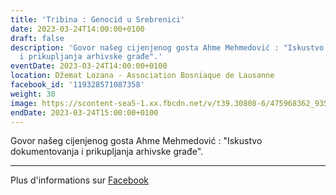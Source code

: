 ```yaml
---
title: 'Tribina : Genocid u Srebrenici'
date: 2023-03-24T14:00:00+0100
draft: false
description: 'Govor našeg cijenjenog gosta Ahme Mehmedović : "Iskustvo dokumentovanja
  i prikupljanja arhivske građe".'
eventDate: 2023-03-24T14:00:00+0100
location: Džemat Lozana - Association Bosniaque de Lausanne
facebook_id: '119328571087358'
weight: 30
image: https://scontent-sea5-1.xx.fbcdn.net/v/t39.30808-6/475968362_935496025377664_1254503329331924344_n.jpg?_nc_cat=109&ccb=1-7&_nc_sid=9e60e4&_nc_ohc=FzxTG9SkebcQ7kNvwHn2-15&_nc_oc=AdmKTf8DOAhmRQdV3XPP6byDV1DLj_NFviNinpjMf4kfPq9XxyI5uFoytG9zXFIAsjE&_nc_zt=23&_nc_ht=scontent-sea5-1.xx&edm=ABTKTjYEAAAA&_nc_gid=plV8059fShSkac7z7gzL5g&oh=00_AfR8Nk09AppfSt9TcyB-Pt_dNeoXwCSUkr6jn4r-NmcVyg&oe=687CDAC7
endDate: 2023-03-24T15:00:00+0100
---
```


Govor našeg cijenjenog gosta Ahme Mehmedović : "Iskustvo dokumentovanja i prikupljanja arhivske građe".

---

Plus d'informations sur [Facebook](https://facebook.com/events/119328571087358)